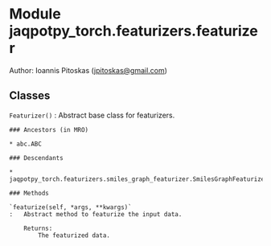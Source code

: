 Module jaqpotpy_torch.featurizers.featurizer
============================================
Author: Ioannis Pitoskas (jpitoskas@gmail.com)

Classes
-------

`Featurizer()`
:   Abstract base class for featurizers.

    ### Ancestors (in MRO)

    * abc.ABC

    ### Descendants

    * jaqpotpy_torch.featurizers.smiles_graph_featurizer.SmilesGraphFeaturizer

    ### Methods

    `featurize(self, *args, **kwargs)`
    :   Abstract method to featurize the input data.
        
        Returns:
            The featurized data.
